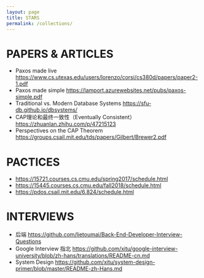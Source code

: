 ```yaml
---
layout: page
title: STARS
permalink: /collections/
---
```


# PAPERS & ARTICLES
* Paxos made live <https://www.cs.utexas.edu/users/lorenzo/corsi/cs380d/papers/paper2-1.pdf>
* Paxos made simple <https://lamport.azurewebsites.net/pubs/paxos-simple.pdf>
* Traditional vs. Modern Database Systems <https://sfu-db.github.io/dbsystems/>
* CAP理论和最终一致性（Eventually Consistent）<https://zhuanlan.zhihu.com/p/47215123>
* Perspectives on the CAP Theorem <https://groups.csail.mit.edu/tds/papers/Gilbert/Brewer2.pdf>

# PACTICES
* <https://15721.courses.cs.cmu.edu/spring2017/schedule.html>
* <https://15445.courses.cs.cmu.edu/fall2018/schedule.html>
* <https://pdos.csail.mit.edu/6.824/schedule.html>

# INTERVIEWS
* 后端 <https://github.com/lietoumai/Back-End-Developer-Interview-Questions>
* Google Interview 指北 <https://github.com/xitu/google-interview-university/blob/zh-hans/translations/README-cn.md>
* System Design <https://github.com/xitu/system-design-primer/blob/master/README-zh-Hans.md>
